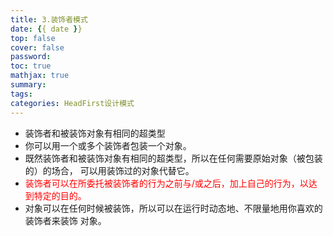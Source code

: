 ```yaml
---
title: 3.装饰者模式
date: {{ date }}
top: false
cover: false
password:
toc: true
mathjax: true
summary:
tags:
categories: HeadFirst设计模式
---
```


+ 装饰者和被装饰对象有相同的超类型
+ 你可以用一个或多个装饰者包装一个对象。 
+ 既然装饰者和被装饰对象有相同的超类型，所以在任何需要原始对象（被包装的）的场合， 可以用装饰过的对象代替它。 
+ <font color='red'>装饰者可以在所委托被装饰者的行为之前与/或之后，加上自己的行为，以达到特定的目的。 </font>
+ 对象可以在任何时候被装饰，所以可以在运行时动态地、不限量地用你喜欢的装饰者来装饰 对象。